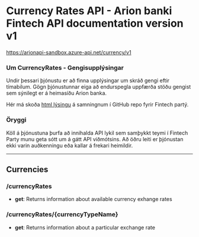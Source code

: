 ﻿# Currency Rates API - Arion banki Fintech API documentation version v1
https://arionapi-sandbox.azure-api.net/currency/v1


### Um CurrencyRates - Gengisupplýsingar
Undir þessari þjónustu er að finna upplýsingar um skráð gengi eftir tímabilum. Gögn þjónustunnar eiga að endurspegla uppfærða stöðu gengist sem sýnilegt er á heimasíðu Arion banka.

Hér má skoða [html lýsingu](https://rawgit.com/arionbanki/Fintech-Party-2016-06-API/master/Currency/Currency.html "sjá Currency.html") á samningnum í GitHub repo fyrir Fintech partý.


### Öryggi
Köll á þjónustuna þurfa að innihalda API lykil sem samþykkt teymi í Fintech Party munu geta sótt um á gátt API viðmótsins. Að öðru leiti er þjónustan ekki varin auðkenningu eða kallar á frekari heimildir.



---


## Currencies



### /currencyRates


* **get**: Returns information about available currency exhange rates



### /currencyRates/{currencyTypeName}


* **get**: Returns information about a particular exchange rate







